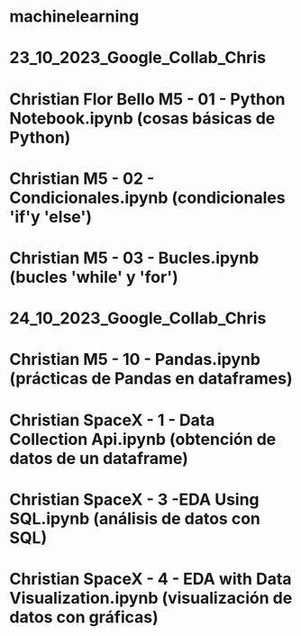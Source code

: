 # machinelearning
# 23_10_2023_Google_Collab_Chris
# Christian Flor Bello M5 - 01 - Python Notebook.ipynb (cosas básicas de Python)
# Christian M5 - 02 - Condicionales.ipynb (condicionales 'if'y 'else')
# Christian M5 - 03 - Bucles.ipynb (bucles 'while' y 'for')

# 24_10_2023_Google_Collab_Chris
# Christian M5 - 10 - Pandas.ipynb (prácticas de Pandas en dataframes)
# Christian SpaceX - 1 - Data Collection Api.ipynb (obtención de datos de un dataframe)
# Christian SpaceX - 3 -EDA Using SQL.ipynb (análisis de datos con SQL)
# Christian SpaceX - 4 - EDA with Data Visualization.ipynb (visualización de datos con gráficas)
